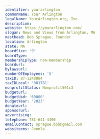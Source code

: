 ```yaml
---
identifier: yourarlington
commonName: Your Arlington
legalName: YourArlington.org, Inc.
description:
website: https://yourarlington.com/
slogan: News and Views from Arlington, MA
masthead: Bob Sprague, Founder
location: Arlington
state: MA
boardSize: '9'
boardType:
membershipType: non-membership
boardurl:
bylawsurl:
numberOfEmployees: '5'
taxID: 87-1248884
taxIDLocal: '081781'
nonprofitStatus: Nonprofit501c3
budgeturl:
budgetUsd: '60000'
budgetYear: '2023'
donateurl:
sponsorurl:
advertising:
telephone: 781-641-4490
emailContact: sprague.bob@gmail.com
websitecms: Joomla
---
```



